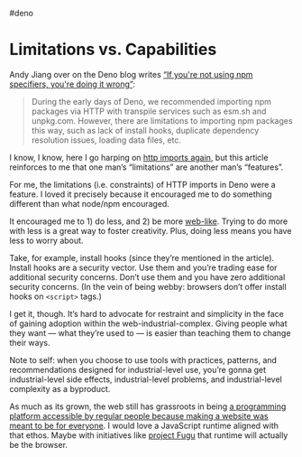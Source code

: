 #deno

# Limitations vs. Capabilities

Andy Jiang over on the Deno blog writes [“If you're not using npm specifiers, you're doing it wrong”](https://deno.com/blog/not-using-npm-specifiers-doing-it-wrong):

> During the early days of Deno, we recommended importing npm packages via HTTP with transpile services such as esm.sh and unpkg.com. However, there are limitations to importing npm packages this way, such as lack of install hooks, duplicate dependency resolution issues, loading data files, etc.

I know, I know, here I go harping on [http imports again](https://blog.jim-nielsen.com/2024/deno-de-emphasizes-http-imports/), but this article reinforces to me that one man’s “limitations” are another man’s “features”.

For me, the limitations (i.e. constraints) of HTTP imports in Deno were a feature. I loved it precisely because it encouraged me to do something different than what node/npm encouraged.

It encouraged me to 1) do less, and 2) be more [web-like](https://blog.jim-nielsen.com/2021/deno-is-webby/). Trying to do more with less is a great way to foster creativity. Plus, doing less means you have less to worry about.

Take, for example, install hooks (since they’re mentioned in the article). Install hooks are a security vector. Use them and you’re trading ease for additional security concerns. Don’t use them and you have zero additional security concerns. (In the vein of being webby: browsers don’t offer install hooks on `<script>` tags.)

I get it, though. It’s hard to advocate for restraint and simplicity in the face of gaining adoption within the web-industrial-complex. Giving people what they want — what they’re used to — is easier than teaching them to change their ways.

Note to self: when you choose to use tools with practices, patterns, and recommendations designed for industrial-level use, you’re gonna get industrial-level side effects, industrial-level problems, and industrial-level complexity as a byproduct.

As much as its grown, the web still has grassroots in being [a programming platform accessible by regular people because making a website was meant to be for everyone](https://blog.jim-nielsen.com/2023/websites-are-for-normies/). I would love a JavaScript runtime aligned with that ethos. Maybe with initiatives like [project Fugu](https://www.chromium.org/teams/web-capabilities-fugu/) that runtime will actually be the browser.